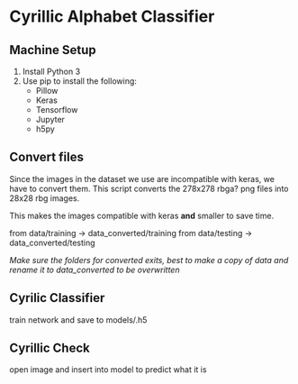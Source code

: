 # Cyrillic Alphabet Classifier

## Machine Setup
1. Install Python 3
1. Use pip to install the following:
   * Pillow
   * Keras
   * Tensorflow
   * Jupyter
   * h5py

## Convert files
Since the images in the dataset we use are incompatible with keras, we have to convert them. This script converts the 278x278 rbga? png files into 28x28 rbg images.

This makes the images compatible with keras __and__ smaller to save time.

from data/training -> data_converted/training
from data/testing -> data_converted/testing

*Make sure the folders for converted exits, best to make a copy of data and rename it to data_converted to be overwritten*

## Cyrilic Classifier
train network and save to models/<filename>.h5
  
## Cyrillic Check
open image and insert into model to predict what it is
